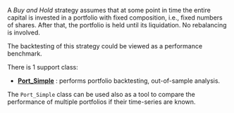 A *Buy and Hold* strategy assumes that at some point in time the entire capital
is invested in a portfolio with fixed composition, i.e., fixed numbers of shares.
After that, the portfolio is held until its liquidation.
No rebalancing is involved.

The backtesting of this strategy could be viewed as a performance benchmark.

There is 1 support class:

* [**Port_Simple**](azapy.Generators.Port_Simple.Port_Simple) :
performs portfolio backtesting, out-of-sample analysis.

The `Port_Simple` class can be used also as a tool to compare the performance
of multiple portfolios if their time-series are known.
